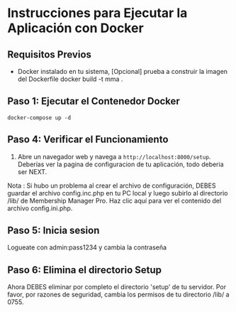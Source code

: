 # Instrucciones para Ejecutar la Aplicación con Docker

## Requisitos Previos

- Docker instalado en tu sistema, [Opcional] prueba a construir la imagen del Dockerfile docker build -t mma .

## Paso 1: Ejecutar el Contenedor Docker
    
    docker-compose up -d

## Paso 4: Verificar el Funcionamiento

1. Abre un navegador web y navega a `http://localhost:8000/setup`. Deberías ver la pagina de configuracion de tu aplicación, todo deberia ser NEXT.

Nota : Si hubo un problema al crear el archivo de configuración, DEBES guardar el archivo config.inc.php en tu PC local y luego subirlo al directorio /lib/ de Membership Manager Pro. Haz clic aquí para ver el contenido del archivo config.ini.php.

## Paso 5: Inicia sesion

Logueate con admin:pass1234 y cambia la contraseña

## Paso 6: Elimina el directorio Setup

Ahora DEBES eliminar por completo el directorio 'setup' de tu servidor. Por favor, por razones de seguridad, cambia los permisos de tu directorio /lib/ a 0755.





